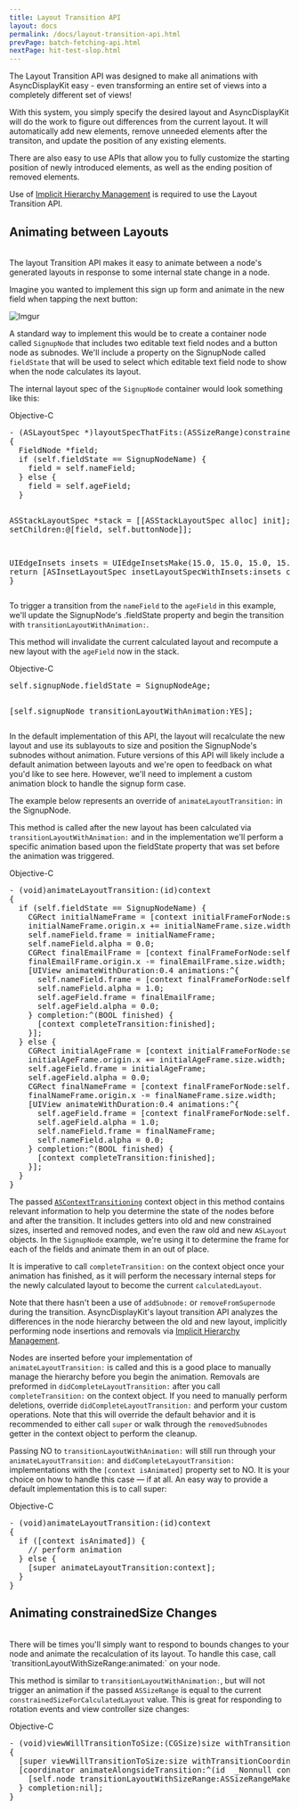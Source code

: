 ```yaml
---
title: Layout Transition API
layout: docs
permalink: /docs/layout-transition-api.html
prevPage: batch-fetching-api.html
nextPage: hit-test-slop.html
---
```


The Layout Transition API was designed to make all animations with AsyncDisplayKit easy - even transforming an entire set of views into a completely different set of views!

With this system, you simply specify the desired layout and AsyncDisplayKit will do the work to figure out differences from the current layout. It will automatically add new elements, remove unneeded elements after the transiton, and update the position of any existing elements. 

There are also easy to use APIs that allow you to fully customize the starting position of newly introduced elements, as well as the ending position of removed elements. 

<div class = "note">
Use of <a href="implicit-hierarchy-mgmt.html">Implicit Hierarchy Management</a> is required to use the Layout Transition API.
</div>

## Animating between Layouts
<br>
The layout Transition API makes it easy to animate between a node's generated layouts in response to some internal state change in a node.

Imagine you wanted to implement this sign up form and animate in the new field when tapping the next button:

![Imgur](http://i.imgur.com/Dsf1R72.gif)

A standard way to implement this would be to create a container node called `SignupNode` that includes two editable text field nodes and a button node as subnodes. We'll include a property on the SignupNode called `fieldState` that will be used to select which editable text field node to show when the node calculates its layout. 

The internal layout spec of the `SignupNode` container would look something like this:

<div class = "highlight-group">
<span class="language-toggle">
  <a data-lang="objective-c" class = "active objcButton">Objective-C</a>
</span>
<div class = "code">
<pre lang="objc" class="objcCode">
- (ASLayoutSpec *)layoutSpecThatFits:(ASSizeRange)constrainedSize
{
  FieldNode *field;
  if (self.fieldState == SignupNodeName) {
    field = self.nameField;
  } else {
    field = self.ageField;
  }

  ASStackLayoutSpec *stack = [[ASStackLayoutSpec alloc] init];
  [stack setChildren:@[field, self.buttonNode]];

  UIEdgeInsets insets = UIEdgeInsetsMake(15.0, 15.0, 15.0, 15.0);
  return [ASInsetLayoutSpec insetLayoutSpecWithInsets:insets child:stack];
}
</pre>
</div>
</div>

To trigger a transition from the `nameField` to the `ageField` in this example, we'll update the SignupNode's .fieldState property and begin the transition with `transitionLayoutWithAnimation:`. 

This method will invalidate the current calculated layout and recompute a new layout with the `ageField` now in the stack.

<div class = "highlight-group">
<span class="language-toggle">
  <a data-lang="objective-c" class = "active objcButton">Objective-C</a>
</span>
<div class = "code">
<pre lang="objc" class="objcCode">
self.signupNode.fieldState = SignupNodeAge;

[self.signupNode transitionLayoutWithAnimation:YES];
</pre>
</div>
</div>

In the default implementation of this API, the layout will recalculate the new layout and use its sublayouts to size and position the SignupNode's subnodes without animation. Future versions of this API will likely include a default animation between layouts and we're open to feedback on what you'd like to see here. However, we'll need to implement a custom animation block to handle the signup form case.

The example below represents an override of `animateLayoutTransition:` in the SignupNode. 

This method is called after the new layout has been calculated via `transitionLayoutWithAnimation:` and in the implementation we'll perform a specific animation based upon the fieldState property that was set before the animation was triggered. 

<div class = "highlight-group">
<span class="language-toggle">
  <a data-lang="objective-c" class = "active objcButton">Objective-C</a>
</span>
<div class = "code">
<pre lang="objc" class="objcCode">
- (void)animateLayoutTransition:(id<ASContextTransitioning>)context
{
  if (self.fieldState == SignupNodeName) {
    CGRect initialNameFrame = [context initialFrameForNode:self.ageField];
    initialNameFrame.origin.x += initialNameFrame.size.width;
    self.nameField.frame = initialNameFrame;
    self.nameField.alpha = 0.0;
    CGRect finalEmailFrame = [context finalFrameForNode:self.nameField];
    finalEmailFrame.origin.x -= finalEmailFrame.size.width;
    [UIView animateWithDuration:0.4 animations:^{
      self.nameField.frame = [context finalFrameForNode:self.nameField];
      self.nameField.alpha = 1.0;
      self.ageField.frame = finalEmailFrame;
      self.ageField.alpha = 0.0;
    } completion:^(BOOL finished) {
      [context completeTransition:finished];
    }];
  } else {
    CGRect initialAgeFrame = [context initialFrameForNode:self.nameField];
    initialAgeFrame.origin.x += initialAgeFrame.size.width;
    self.ageField.frame = initialAgeFrame;
    self.ageField.alpha = 0.0;
    CGRect finalNameFrame = [context finalFrameForNode:self.ageField];
    finalNameFrame.origin.x -= finalNameFrame.size.width;
    [UIView animateWithDuration:0.4 animations:^{
      self.ageField.frame = [context finalFrameForNode:self.ageField];
      self.ageField.alpha = 1.0;
      self.nameField.frame = finalNameFrame;
      self.nameField.alpha = 0.0;
    } completion:^(BOOL finished) {
      [context completeTransition:finished];
    }];
  }
}
</pre>
</div>
</div>


The passed <a href="https://github.com/facebook/AsyncDisplayKit/blob/master/AsyncDisplayKit/ASContextTransitioning.h"><code>ASContextTransitioning</code></a> context object in this method contains relevant information to help you determine the state of the nodes before and after the transition. It includes getters into old and new constrained sizes, inserted and removed nodes, and even the raw old and new `ASLayout` objects. In the `SignupNode` example, we're using it to determine the frame for each of the fields and animate them in an out of place.

It is imperative to call `completeTransition:` on the context object once your animation has finished, as it will perform the necessary internal steps for the newly calculated layout to become the current `calculatedLayout`.

Note that there hasn't been a use of `addSubnode:` or `removeFromSupernode` during the transition. AsyncDisplayKit's layout transition API analyzes the differences in the node hierarchy between the old and new layout, implicitly performing node insertions and removals via <a href="implicit-hierarchy-management.html">Implicit Hierarchy Management</a>. 

Nodes are inserted before your implementation of `animateLayoutTransition:` is called and this is a good place to manually manage the hierarchy before you begin the animation. Removals are preformed in `didCompleteLayoutTransition:` after you call `completeTransition:` on the context object. If you need to manually perform deletions, override `didCompleteLayoutTransition:` and perform your custom operations. Note that this will override the default behavior and it is recommended to either call `super` or walk through the `removedSubnodes` getter in the context object to perform the cleanup.

Passing NO to `transitionLayoutWithAnimation:` will still run through your `animateLayoutTransition:` and `didCompleteLayoutTransition:` implementations with the `[context isAnimated]` property set to NO. It is your choice on how to handle this case — if at all. An easy way to provide a default implementation this is to call super:

<div class = "highlight-group">
<span class="language-toggle">
  <a data-lang="objective-c" class = "active objcButton">Objective-C</a>
</span>
<div class = "code">
<pre lang="objc" class="objcCode">
- (void)animateLayoutTransition:(id<ASContextTransitioning>)context
{
  if ([context isAnimated]) {
    // perform animation
  } else {
    [super animateLayoutTransition:context];
  }
}
</pre>
</div>
</div>

## Animating constrainedSize Changes
<br>
There will be times you'll simply want to respond to bounds changes to your node and animate the recalculation of its layout. To handle this case, call `transitionLayoutWithSizeRange:animated:` on your node. 

This method is similar to `transitionLayoutWithAnimation:`, but will not trigger an animation if the passed `ASSizeRange` is equal to the current `constrainedSizeForCalculatedLayout` value. This is great for responding to rotation events and view controller size changes:

<div class = "highlight-group">
<span class="language-toggle">
  <a data-lang="objective-c" class = "active objcButton">Objective-C</a>
</span>
<div class = "code">
<pre lang="objc" class="objcCode">
- (void)viewWillTransitionToSize:(CGSize)size withTransitionCoordinator:(id<UIViewControllerTransitionCoordinator>)coordinator
{
  [super viewWillTransitionToSize:size withTransitionCoordinator:coordinator];
  [coordinator animateAlongsideTransition:^(id<UIViewControllerTransitionCoordinatorContext>  _Nonnull context) {
    [self.node transitionLayoutWithSizeRange:ASSizeRangeMake(size, size) animated:YES];
  } completion:nil];
}
</pre>
</div>
</div>
